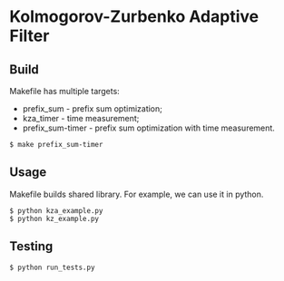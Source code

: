 # Kolmogorov-Zurbenko Adaptive Filter 

## Build 

Makefile has multiple targets:
- prefix_sum - prefix sum optimization;
- kza_timer - time measurement;
- prefix_sum-timer - prefix sum optimization with time measurement.

```console
$ make prefix_sum-timer
```

## Usage 
Makefile builds shared library. For example, we can use it in python.

```console
$ python kza_example.py
$ python kz_example.py 
```

## Testing 

```console
$ python run_tests.py
```
